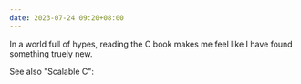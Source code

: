 ```yaml
---
date: 2023-07-24 09:20+08:00
---
```


In a world full of hypes,
reading the C book makes me feel like
I have found something truely new.

<readonlylink href="https://books.readonly.link/the-c-programming-language/book.json" />

See also "Scalable C":

<readonlylink href="https://books.readonly.link/scalable-c/book.json" />
